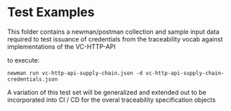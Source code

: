 # Test Examples

This folder contains a newman/postman collection and sample input data required to test issuance of credentials from the traceability vocab against implementations of the VC-HTTP-API

to execute:

```shell
newman run vc-http-api-supply-chain.json -d vc-http-api-supply-chain-credentials.json 
```

A variation of this test set will be generalized and extended out to be incorporated into CI / CD for the overal traceability specification objects
 
